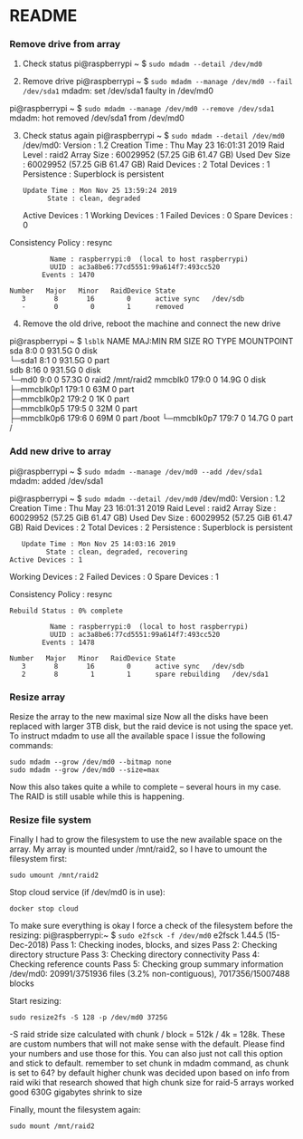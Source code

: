 # README #

### Remove drive from array

1. Check status
pi@raspberrypi ~  $ `sudo mdadm --detail /dev/md0` 

2. Remove drive
pi@raspberrypi ~  $ `sudo mdadm --manage /dev/md0 --fail /dev/sda1`
mdadm: set /dev/sda1 faulty in /dev/md0

pi@raspberrypi ~  $ `sudo mdadm --manage /dev/md0 --remove /dev/sda1`
mdadm: hot removed /dev/sda1 from /dev/md0

3. Check status again
pi@raspberrypi ~  $ `sudo mdadm --detail /dev/md0`
/dev/md0:
           Version : 1.2
     Creation Time : Thu May 23 16:01:31 2019
        Raid Level : raid2
        Array Size : 60029952 (57.25 GiB 61.47 GB)
     Used Dev Size : 60029952 (57.25 GiB 61.47 GB)
      Raid Devices : 2
     Total Devices : 1
       Persistence : Superblock is persistent

       Update Time : Mon Nov 25 13:59:24 2019
             State : clean, degraded 
    Active Devices : 1
   Working Devices : 1
    Failed Devices : 0
     Spare Devices : 0

Consistency Policy : resync

              Name : raspberrypi:0  (local to host raspberrypi)
              UUID : ac3a8be6:77cd5551:99a614f7:493cc520
            Events : 1470

    Number   Major   Minor   RaidDevice State
       3       8       16        0      active sync   /dev/sdb
       -       0        0        1      removed


4. Remove the old drive, reboot the machine and connect the new drive

pi@raspberrypi ~  $ `lsblk`
NAME        MAJ:MIN RM   SIZE RO TYPE  MOUNTPOINT
sda           8:0    0 931.5G  0 disk  
└─sda1        8:1    0 931.5G  0 part  
sdb           8:16   0 931.5G  0 disk  
└─md0         9:0    0  57.3G  0 raid2 /mnt/raid2
mmcblk0     179:0    0  14.9G  0 disk  
├─mmcblk0p1 179:1    0    63M  0 part  
├─mmcblk0p2 179:2    0     1K  0 part  
├─mmcblk0p5 179:5    0    32M  0 part  
├─mmcblk0p6 179:6    0    69M  0 part  /boot
└─mmcblk0p7 179:7    0  14.7G  0 part  /


### Add new drive to array

pi@raspberrypi ~  $ `sudo mdadm --manage /dev/md0 --add /dev/sda1`
mdadm: added /dev/sda1

pi@raspberrypi ~  $ `sudo mdadm --detail /dev/md0`
/dev/md0:
           Version : 1.2
     Creation Time : Thu May 23 16:01:31 2019
        Raid Level : raid2
        Array Size : 60029952 (57.25 GiB 61.47 GB)
     Used Dev Size : 60029952 (57.25 GiB 61.47 GB)
      Raid Devices : 2
     Total Devices : 2
       Persistence : Superblock is persistent

       Update Time : Mon Nov 25 14:03:16 2019
             State : clean, degraded, recovering 
    Active Devices : 1
   Working Devices : 2
    Failed Devices : 0
     Spare Devices : 1

Consistency Policy : resync

    Rebuild Status : 0% complete

              Name : raspberrypi:0  (local to host raspberrypi)
              UUID : ac3a8be6:77cd5551:99a614f7:493cc520
            Events : 1478

    Number   Major   Minor   RaidDevice State
       3       8       16        0      active sync   /dev/sdb
       2       8        1        1      spare rebuilding   /dev/sda1


### Resize array

Resize the array to the new maximal size
Now all the disks have been replaced with larger 3TB disk, but the raid device is not using the space yet. To instruct mdadm to use all the available space I issue the following commands:

```
sudo mdadm --grow /dev/md0 --bitmap none
sudo mdadm --grow /dev/md0 --size=max
```

Now this also takes quite a while to complete – several hours in my case. The RAID is still usable while this is happening.

### Resize file system
Finally I had to grow the filesystem to use the new available space on the array. 
My array is mounted under /mnt/raid2, so I have to umount the filesystem first:
```
sudo umount /mnt/raid2
```

Stop cloud service (if /dev/md0 is in use):
```
docker stop cloud
```

To make sure everything is okay I force a check of the filesystem before the resizing:
pi@raspberrypi:~ $ `sudo e2fsck -f /dev/md0`
e2fsck 1.44.5 (15-Dec-2018)
Pass 1: Checking inodes, blocks, and sizes
Pass 2: Checking directory structure
Pass 3: Checking directory connectivity
Pass 4: Checking reference counts
Pass 5: Checking group summary information
/dev/md0: 20991/3751936 files (3.2% non-contiguous), 7017356/15007488 blocks

Start resizing:
```
sudo resize2fs -S 128 -p /dev/md0 3725G
```

 -S raid stride size calculated with chunk / block = 512k / 4k = 128k. These are custom numbers that will not make sense with the default. Please find your numbers and use those for this. You can also just not call this option and stick to default.
remember to set chunk in mdadm command, as chunk is set to 64? by default
higher chunk was decided upon based on info from raid wiki that research showed that high chunk size for raid-5 arrays worked good
630G gigabytes shrink to size

Finally, mount the filesystem again:
```
sudo mount /mnt/raid2
```